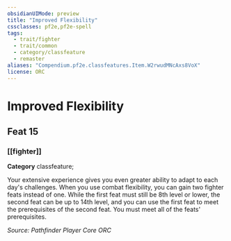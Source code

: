 ```yaml
---
obsidianUIMode: preview
title: "Improved Flexibility"
cssclasses: pf2e,pf2e-spell
tags:
  - trait/fighter
  - trait/common
  - category/classfeature
  - remaster
aliases: "Compendium.pf2e.classfeatures.Item.W2rwudMNcAxs8VoX"
license: ORC
---
```

# Improved Flexibility
## Feat 15
### [[fighter]]

**Category** classfeature; 




Your extensive experience gives you even greater ability to adapt to each day's challenges. When you use combat flexibility, you can gain two fighter feats instead of one. While the first feat must still be 8th level or lower, the second feat can be up to 14th level, and you can use the first feat to meet the prerequisites of the second feat. You must meet all of the feats' prerequisites.

*Source: Pathfinder Player Core*
*ORC*